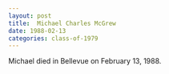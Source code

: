 ```yaml
---
layout: post
title:  Michael Charles McGrew
date: 1988-02-13
categories: class-of-1979
---
```


Michael died in Bellevue on February 13, 1988.


